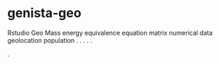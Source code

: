 # genista-geo
Rstudio Geo Mass energy equivalence equation matrix numerical data geolocation population
.
.
.
.
.




.










